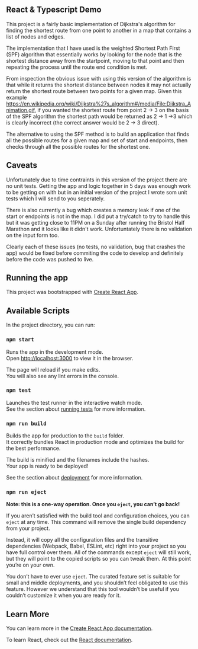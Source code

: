 ## React & Typescript Demo

This project is a fairly basic implementation of Dijkstra's algorithm for finding the shortest route from one point to another in a map that contains a list of nodes and edges. 

The implementation that I have used is the weighted Shortest Path First (SPF) algorithm that essentially works by looking for the node that is the shortest distance away from the startpoint, moving to that point and then repeating the process until the route end condition is met.

From inspection the obvious issue with using this version of the algorithm is that while it returns the shortest distance between nodes it may not actually return the shortest route between two points for a given map. Given this example https://en.wikipedia.org/wiki/Dijkstra%27s_algorithm#/media/File:Dijkstra_Animation.gif, if you wanted the shortest route from point 2 -> 3 on the basis of the SPF algorithm the shortest path would be returned as 2 -> 1 ->3 which is clearly incorrect (the correct answer would be 2 -> 3 direct).

The alternative to using the SPF method is to build an application that finds all the possible routes for a given map and set of start and endpoints, then checks through all the possible routes for the shortest one.

## Caveats

Unfortunately due to time contraints in this version of the project there are no unit tests. Getting the app and logic together in 5 days was enough work to be getting on with but in an initial version of the project I wrote som unit tests which I will send to you seperately.

There is also currently a bug which creates a memory leak if one of the start or endpoints is not in the map. I did put a try/catch to try to handle this but it was getting close to 11PM on a Sunday after running the Bristol Half Marathon and it looks like it didn't work. Unfortuntately there is no validation on the input form too.

Clearly each of these issues (no tests, no validation, bug that crashes the app) would be fixed before commiting the code to develop and definitely before the code was pushed to live.

## Running the app

This project was bootstrapped with [Create React App](https://github.com/facebook/create-react-app).

## Available Scripts

In the project directory, you can run:

### `npm start`

Runs the app in the development mode.<br>
Open [http://localhost:3000](http://localhost:3000) to view it in the browser.

The page will reload if you make edits.<br>
You will also see any lint errors in the console.

### `npm test`

Launches the test runner in the interactive watch mode.<br>
See the section about [running tests](https://facebook.github.io/create-react-app/docs/running-tests) for more information.

### `npm run build`

Builds the app for production to the `build` folder.<br>
It correctly bundles React in production mode and optimizes the build for the best performance.

The build is minified and the filenames include the hashes.<br>
Your app is ready to be deployed!

See the section about [deployment](https://facebook.github.io/create-react-app/docs/deployment) for more information.

### `npm run eject`

**Note: this is a one-way operation. Once you `eject`, you can’t go back!**

If you aren’t satisfied with the build tool and configuration choices, you can `eject` at any time. This command will remove the single build dependency from your project.

Instead, it will copy all the configuration files and the transitive dependencies (Webpack, Babel, ESLint, etc) right into your project so you have full control over them. All of the commands except `eject` will still work, but they will point to the copied scripts so you can tweak them. At this point you’re on your own.

You don’t have to ever use `eject`. The curated feature set is suitable for small and middle deployments, and you shouldn’t feel obligated to use this feature. However we understand that this tool wouldn’t be useful if you couldn’t customize it when you are ready for it.

## Learn More

You can learn more in the [Create React App documentation](https://facebook.github.io/create-react-app/docs/getting-started).

To learn React, check out the [React documentation](https://reactjs.org/).
